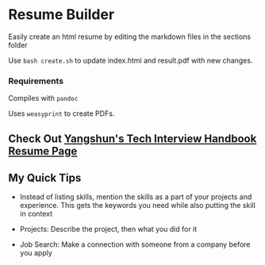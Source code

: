 # Resume Builder
Easily create an html resume by editing the markdown files in the sections folder

Use `bash create.sh` to update index.html and result.pdf with new changes. 

### Requirements
Compiles with `pandoc`

Uses `weasyprint` to create PDFs.

## Check Out [Yangshun's Tech Interview Handbook Resume Page](https://yangshun.github.io/tech-interview-handbook/resume/)

## My Quick Tips

* Instead of listing skills, mention the skills as a part of your projects and experience. This gets the keywords you need while also putting the skill in context

* Projects: Describe the project, then what you did for it

* Job Search: Make a connection with someone from a company before you apply
